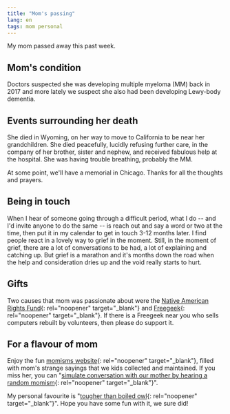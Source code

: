 ```yaml
---
title: "Mom's passing"
lang: en
tags: mom personal
---
```

My mom passed away this past week.

## Mom's condition
Doctors suspected she was developing multiple myeloma (MM) back in 2017 and more lately we suspect she also had been developing Lewy-body dementia.

## Events surrounding her death
She died in Wyoming, on her way to move to California to be near her grandchildren. She died peacefully, lucidly refusing further care, in the company of her brother, sister and nephew, and received fabulous help at the hospital. She was having trouble breathing, probably the MM.

At some point, we'll have a memorial in Chicago. Thanks for all the thoughts and prayers.

## Being in touch

When I hear of someone going through a difficult period, what I do -- and I'd invite anyone to do the same -- is reach out and say a word or two at the time, then put it in my calendar to get in touch 3-12 months later. I find people react in a lovely way to grief in the moment. Still, in the moment of grief, there are a lot of conversations to be had, a lot of explaining and catching up. But grief is a marathon and it's months down the road when the help and consideration dries up and the void really starts to hurt.

## Gifts

Two causes that mom was passionate about were the [Native American Rights Fund](https://narf.org/){: rel="noopener" target="_blank"} and [Freegeek](https://www.freegeek.org/){: rel="noopener" target="_blank"}. If there is a Freegeek near you who sells computers rebuilt by volunteers, then please do support it.

## For a flavour of mom
Enjoy the fun [momisms website](https://mom.summerhays.net/){: rel="noopener" target="_blank"}, filled with mom's strange sayings that we kids collected and maintained. If you miss her, you can "[simulate conversation with our mother by hearing a random momism](https://mom.summerhays.net/list){: rel="noopener" target="_blank"}".

My personal favourite is "[tougher than boiled owl](https://m.smrh.xyz/059){: rel="noopener" target="_blank"}". Hope you have some fun with it, we sure did!

